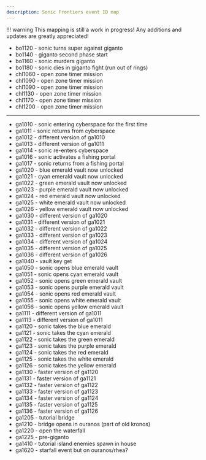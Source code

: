 ```yaml
---
description: Sonic Frontiers event ID map
---
```

!!! warning
    This mapping is still a work in progress! Any additions and updates are greatly appreciated!

- bo1120 - sonic turns super against giganto
- bo1140 - giganto second phase start
- bo1160 - sonic murders giganto
- bo1180 - sonic dies in giganto fight (run out of rings)
- chl1060 - open zone timer mission
- chl1090 - open zone timer mission
- chl1090 - open zone timer mission
- chl1130 - open zone timer mission
- chl1170 - open zone timer mission
- chl1200 - open zone timer mission
-----
- ga1010 - sonic entering cyberspace for the first time
- ga1011 - sonic returns from cyberspace
- ga1012 - different version of ga1010
- ga1013 - different version of ga1011
- ga1014 - sonic re-enters cyberspace
- ga1016 - sonic activates a fishing portal
- ga1017 - sonic returns from a fishing portal
- ga1020 - blue emerald vault now unlocked
- ga1021 - cyan emerald vault now unlocked
- ga1022 - green emerald vault now unlocked
- ga1023 - purple emerald vault now unlocked
- ga1024 - red emerald vault now unlocked
- ga1025 - white emerald vault now unlocked
- ga1026 - yellow emerald vault now unlocked
- ga1030 - different version of ga1020
- ga1031 - different version of ga1021
- ga1032 - different version of ga1022
- ga1033 - different version of ga1023
- ga1034 - different version of ga1024
- ga1035 - different version of ga1025
- ga1036 - different version of ga1026
- ga1040 - vault key get
- ga1050 - sonic opens blue emerald vault
- ga1051 - sonic opens cyan emerald vault
- ga1052 - sonic opens green emerald vault
- ga1053 - sonic opens purple emerald vault
- ga1054 - sonic opens red emerald vault
- ga1055 - sonic opens white emerald vault
- ga1056 - sonic opens yellow emerald vault
- ga1111 - different version of ga1011
- ga1113 - different version of ga1011
- ga1120 - sonic takes the blue emerald
- ga1121 - sonic takes the cyan emerald
- ga1122 - sonic takes the green emerald
- ga1123 - sonic takes the purple emerald
- ga1124 - sonic takes the red emerald
- ga1125 - sonic takes the white emerald
- ga1126 - sonic takes the yellow emerald
- ga1130 - faster version of ga1120
- ga1131 - faster version of ga1121
- ga1132 - faster version of ga1122
- ga1133 - faster version of ga1123
- ga1134 - faster version of ga1124
- ga1135 - faster version of ga1125
- ga1136 - faster version of ga1126
- ga1205 - tutorial bridge
- ga1210 - bridge opens in ouranos (part of old kronos)
- ga1220 - open the waterfall
- ga1225 - pre-giganto
- ga1410 - tutorial island enemies spawn in house
- ga1620 - starfall event but on ouranos/rhea?